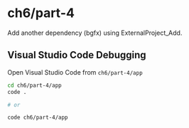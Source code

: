 # ch6/part-4

Add another dependency (bgfx) using ExternalProject_Add.

## Visual Studio Code Debugging

Open Visual Studio Code from `ch6/part-4/app`

```bash
cd ch6/part-4/app
code .

# or

code ch6/part-4/app
```

